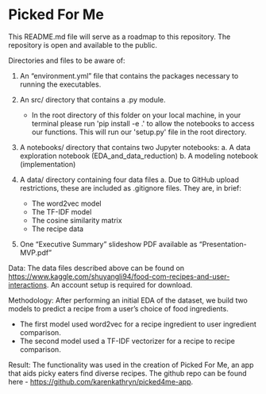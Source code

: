 # Picked For Me

This README.md file will serve as a roadmap to this repository. The repository is open and available to the public.

Directories and files to be aware of:

1. An “environment.yml” file that contains the packages necessary to running the executables.

2. An src/ directory that contains a .py module.
    - In the root directory of this folder on your local machine, in your terminal please run 'pip install -e .' to allow the notebooks to access our functions. This will run our 'setup.py' file in the root directory.
3. A notebooks/ directory that contains two Jupyter notebooks: a. A data exploration notebook (EDA_and_data_reduction) b. A modeling notebook (implementation)

4. A data/ directory containing four data files a. Due to GitHub upload restrictions, these are included as .gitignore files. They are, in brief:   
    - The word2vec model 
    - The TF-IDF model 
    - The cosine similarity matrix 
    - The recipe data

5. One “Executive Summary” slideshow PDF available as “Presentation-MVP.pdf” 

Data: The data files described above can be found on https://www.kaggle.com/shuyangli94/food-com-recipes-and-user-interactions. An account setup is required for download.

Methodology: After performing an initial EDA of the dataset, we build two models to predict a recipe from a user’s choice of food ingredients.      
   - The first model used word2vec for a recipe ingredient to user ingredient comparison. 
   - The second model used a TF-IDF vectorizer for a recipe to recipe comparison. 

Result: The functionality was used in the creation of Picked For Me, an app that aids picky eaters find diverse recipes. The github repo can be found here - https://github.com/karenkathryn/picked4me-app. 
